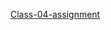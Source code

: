 [Class-04-assignment](https://colab.research.google.com/drive/1XrfYxP5mksIEserxKnFIf1an5_H84ivm?usp=sharing)
